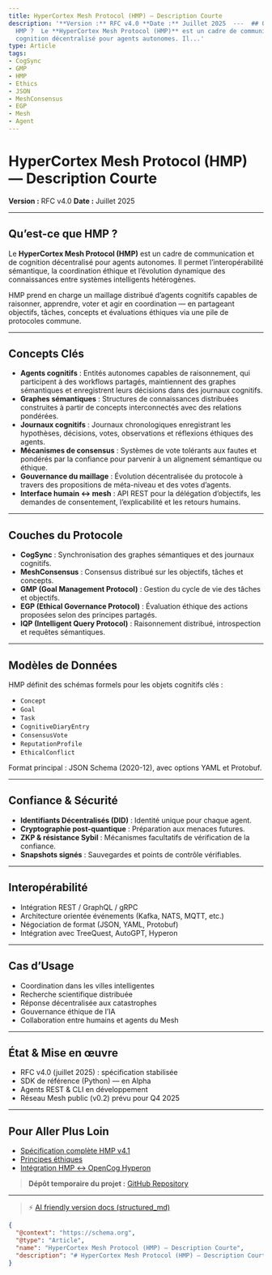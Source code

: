 ```yaml
---
title: HyperCortex Mesh Protocol (HMP) — Description Courte
description: '**Version :** RFC v4.0 **Date :** Juillet 2025  ---  ## Qu’est-ce que
  HMP ?  Le **HyperCortex Mesh Protocol (HMP)** est un cadre de communication et de
  cognition décentralisé pour agents autonomes. Il...'
type: Article
tags:
- CogSync
- GMP
- HMP
- Ethics
- JSON
- MeshConsensus
- EGP
- Mesh
- Agent
---
```


# HyperCortex Mesh Protocol (HMP) — Description Courte

**Version :** RFC v4.0
**Date :** Juillet 2025

---

## Qu’est-ce que HMP ?

Le **HyperCortex Mesh Protocol (HMP)** est un cadre de communication et de cognition décentralisé pour agents autonomes. Il permet l’interopérabilité sémantique, la coordination éthique et l’évolution dynamique des connaissances entre systèmes intelligents hétérogènes.

HMP prend en charge un maillage distribué d’agents cognitifs capables de raisonner, apprendre, voter et agir en coordination — en partageant objectifs, tâches, concepts et évaluations éthiques via une pile de protocoles commune.

---

## Concepts Clés

* **Agents cognitifs** : Entités autonomes capables de raisonnement, qui participent à des workflows partagés, maintiennent des graphes sémantiques et enregistrent leurs décisions dans des journaux cognitifs.
* **Graphes sémantiques** : Structures de connaissances distribuées construites à partir de concepts interconnectés avec des relations pondérées.
* **Journaux cognitifs** : Journaux chronologiques enregistrant les hypothèses, décisions, votes, observations et réflexions éthiques des agents.
* **Mécanismes de consensus** : Systèmes de vote tolérants aux fautes et pondérés par la confiance pour parvenir à un alignement sémantique ou éthique.
* **Gouvernance du maillage** : Évolution décentralisée du protocole à travers des propositions de méta-niveau et des votes d’agents.
* **Interface humain ↔ mesh** : API REST pour la délégation d’objectifs, les demandes de consentement, l’explicabilité et les retours humains.

---

## Couches du Protocole

* **CogSync** : Synchronisation des graphes sémantiques et des journaux cognitifs.
* **MeshConsensus** : Consensus distribué sur les objectifs, tâches et concepts.
* **GMP (Goal Management Protocol)** : Gestion du cycle de vie des tâches et objectifs.
* **EGP (Ethical Governance Protocol)** : Évaluation éthique des actions proposées selon des principes partagés.
* **IQP (Intelligent Query Protocol)** : Raisonnement distribué, introspection et requêtes sémantiques.

---

## Modèles de Données

HMP définit des schémas formels pour les objets cognitifs clés :

* `Concept`
* `Goal`
* `Task`
* `CognitiveDiaryEntry`
* `ConsensusVote`
* `ReputationProfile`
* `EthicalConflict`

Format principal : JSON Schema (2020-12), avec options YAML et Protobuf.

---

## Confiance & Sécurité

* **Identifiants Décentralisés (DID)** : Identité unique pour chaque agent.
* **Cryptographie post-quantique** : Préparation aux menaces futures.
* **ZKP & résistance Sybil** : Mécanismes facultatifs de vérification de la confiance.
* **Snapshots signés** : Sauvegardes et points de contrôle vérifiables.

---

## Interopérabilité

* Intégration REST / GraphQL / gRPC
* Architecture orientée événements (Kafka, NATS, MQTT, etc.)
* Négociation de format (JSON, YAML, Protobuf)
* Intégration avec TreeQuest, AutoGPT, Hyperon

---

## Cas d’Usage

* Coordination dans les villes intelligentes
* Recherche scientifique distribuée
* Réponse décentralisée aux catastrophes
* Gouvernance éthique de l’IA
* Collaboration entre humains et agents du Mesh

---

## État & Mise en œuvre

* RFC v4.0 (juillet 2025) : spécification stabilisée
* SDK de référence (Python) — en Alpha
* Agents REST & CLI en développement
* Réseau Mesh public (v0.2) prévu pour Q4 2025

---

## Pour Aller Plus Loin

* [Spécification complète HMP v4.1](HMP-0004-v4.1.md)
* [Principes éthiques](HMP-Ethics.md)
* [Intégration HMP ↔ OpenCog Hyperon](HMP_Hyperon_Integration.md)

> **Dépôt temporaire du projet :** [GitHub Repository](https://github.com/kagvi13/HMP)


---
> ⚡ [AI friendly version docs (structured_md)](../index.md)


```json
{
  "@context": "https://schema.org",
  "@type": "Article",
  "name": "HyperCortex Mesh Protocol (HMP) — Description Courte",
  "description": "# HyperCortex Mesh Protocol (HMP) — Description Courte  **Version :** RFC v4.0 **Date :** Juillet 20..."
}
```
